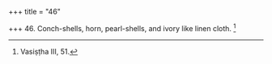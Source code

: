 +++
title = "46"

+++
46. Conch-shells, horn, pearl-shells, and ivory like linen cloth. [^27] 


[^27]:  Vasiṣṭha III, 51.
